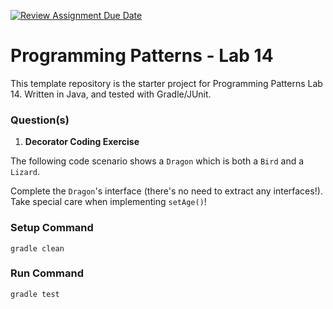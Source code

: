 [![Review Assignment Due Date](https://classroom.github.com/assets/deadline-readme-button-24ddc0f5d75046c5622901739e7c5dd533143b0c8e959d652212380cedb1ea36.svg)](https://classroom.github.com/a/2YshrO-I)
# Programming Patterns - Lab 14

This template repository is the starter project for Programming Patterns Lab 14. Written in Java, and tested with Gradle/JUnit.

### Question(s)

1. **Decorator Coding Exercise**

The following code scenario shows a `Dragon` which is both a `Bird` and a `Lizard`.

Complete the `Dragon`'s interface (there's no need to extract any interfaces!). Take special care when implementing `setAge()`!

### Setup Command

`gradle clean`

### Run Command

`gradle test`
